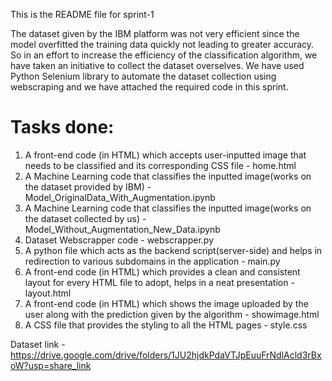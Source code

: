 This is the README file for sprint-1

The dataset given by the IBM platform was not very efficient since the model overfitted the training data quickly not leading to greater accuracy. So in an effort to increase the efficiency of the classification algorithm, we have taken an initiative to collect the dataset overselves. We have used Python Selenium library to automate the dataset collection using webscraping and we have attached the required code in this sprint.

# Tasks done:
1. A front-end code (in HTML) which accepts user-inputted image that needs to be classified and its corresponding CSS file - home.html
2. A Machine Learning code that classifies the inputted image(works on the dataset provided by IBM) - Model_OriginalData_With_Augmentation.ipynb
3. A Machine Learning code that classifies the inputted image(works on the dataset collected by us) - Model_Without_Augmentation_New_Data.ipynb
4. Dataset Webscrapper code - webscrapper.py
5. A python file which acts as the backend script(server-side) and helps in redirection to various subdomains in the application - main.py
6. A front-end code (in HTML) which provides a clean and consistent layout for every HTML file to adopt, helps in a neat presentation - layout.html
7. A front-end code (in HTML) which shows the image uploaded by the user along with the prediction given by the algorithm - showimage.html
8. A CSS file that provides the styling to all the HTML pages - style.css

Dataset link - https://drive.google.com/drive/folders/1JU2hjdkPdaVTJpEuuFrNdlAcld3rBxoW?usp=share_link
